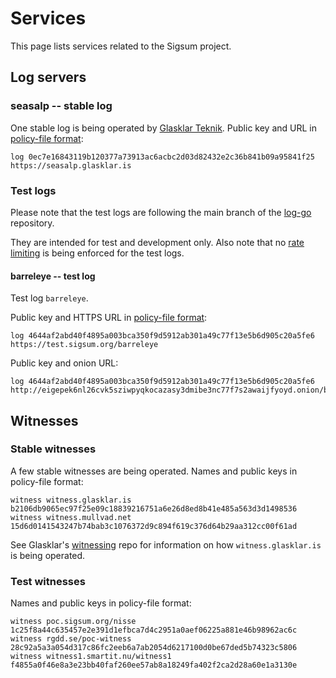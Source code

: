 # Services

This page lists services related to the Sigsum project.

## Log servers

### seasalp -- stable log

One stable log is being operated by [Glasklar
Teknik](https://www.glasklarteknik.se/).  Public key and URL in [policy-file
format][]:

    log 0ec7e16843119b120377a73913ac6acbc2d03d82432e2c36b841b09a95841f25 https://seasalp.glasklar.is

[policy-file format]: https://git.glasklar.is/sigsum/core/sigsum-go/-/blob/main/doc/policy.md

### Test logs

Please note that the test logs are following the main branch of the
[log-go](https://git.glasklar.is/sigsum/core/log-go) repository.

They are intended for test and development only.
Also note that no [rate limiting](https://git.glasklar.is/sigsum/project/documentation/-/blob/main/log.md#4--rate-limiting)
is being enforced for the test logs.

#### barreleye -- test log

Test log `barreleye`.

Public key and HTTPS URL in [policy-file format][]:

    log 4644af2abd40f4895a003bca350f9d5912ab301a49c77f13e5b6d905c20a5fe6 https://test.sigsum.org/barreleye

Public key and onion URL:

    log 4644af2abd40f4895a003bca350f9d5912ab301a49c77f13e5b6d905c20a5fe6 http://eigepek6nl26cvk5sziwpyqkocazasy3dmibe3nc77f7s2awaijfyoyd.onion/barreleye

## Witnesses

### Stable witnesses

A few stable witnesses are being operated. Names and public keys in policy-file format:

    witness witness.glasklar.is b2106db9065ec97f25e09c18839216751a6e26d8ed8b41e485a563d3d1498536
    witness witness.mullvad.net 15d6d0141543247b74bab3c1076372d9c894f619c376d64b29aa312cc00f61ad

See Glasklar's [witnessing][] repo for information on how `witness.glasklar.is` is being operated.

[witnessing]: https://git.glasklar.is/glasklar/services/witnessing

### Test witnesses

Names and public keys in policy-file format:

    witness poc.sigsum.org/nisse         1c25f8a44c635457e2e391d1efbca7d4c2951a0aef06225a881e46b98962ac6c
    witness rgdd.se/poc-witness          28c92a5a3a054d317c86fc2eeb6a7ab2054d6217100d0be67ded5b74323c5806
    witness witness1.smartit.nu/witness1 f4855a0f46e8a3e23bb40faf260ee57ab8a18249fa402f2ca2d28a60e1a3130e
